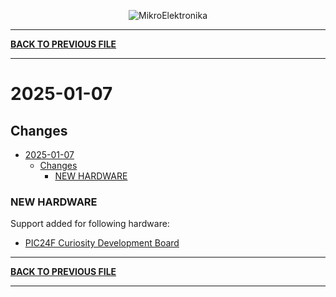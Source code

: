 <p align="center">
  <img src="http://www.mikroe.com/img/designs/beta/logo_small.png?raw=true" alt="MikroElektronika"/>
</p>

---

**[BACK TO PREVIOUS FILE](../changelog.md)**

---

# 2025-01-07

## Changes

- [2025-01-07](#2025-01-07)
  - [Changes](#changes)
    - [NEW HARDWARE](#new-hardware)

### NEW HARDWARE

Support added for following hardware:

+ [PIC24F Curiosity Development Board](https://mplab-discover.microchip.com/v2/item/com.microchip.portal.evalboard/com.microchip.subcategories.tools.development-boards/mcu08.dm240004/1.0.0?view=about)

---

**[BACK TO PREVIOUS FILE](../changelog.md)**

---
